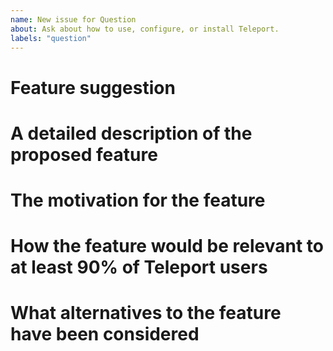 ```yaml
---
name: New issue for Question
about: Ask about how to use, configure, or install Teleport.
labels: "question"
---
```


# Feature suggestion

<!-- Please fill these sections with the relevant information: -->

# A detailed description of the proposed feature

<!-- replace me -->

# The motivation for the feature

<!-- replace me -->

# How the feature would be relevant to at least 90% of Teleport users

<!-- (if it's not: do not open a feature request) -->

# What alternatives to the feature have been considered

<!-- replace me -->

<!-- We will close this issue or ask you to create a pull-request if it's something the maintainers are not actively planning to work on. -->
